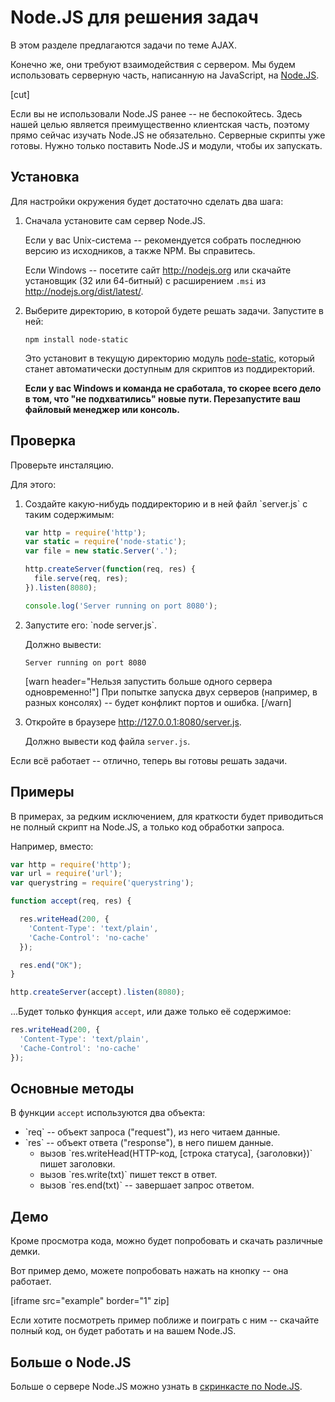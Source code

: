 # Node.JS для решения задач

В этом разделе предлагаются задачи по теме AJAX. 

Конечно же, они требуют взаимодействия с сервером. Мы будем использовать серверную часть, написанную на JavaScript, на <a href="http://nodejs.org">Node.JS</a>.

[cut]

Если вы не использовали Node.JS ранее -- не беспокойтесь. Здесь нашей целью является преимущественно клиентская часть, поэтому прямо сейчас изучать Node.JS не обязательно. Серверные скрипты уже готовы. Нужно только поставить Node.JS и модули, чтобы их запускать.


## Установка

Для настройки окружения будет достаточно сделать два шага:

<ol>
<li>Сначала установите сам сервер Node.JS.

Если у вас Unix-система -- рекомендуется собрать последнюю версию из исходников, а также NPM. Вы справитесь.

Если Windows -- посетите сайт <a href="http://nodejs.org">http://nodejs.org</a> или скачайте установщик (32 или 64-битный) с расширением `.msi` из <a href="http://nodejs.org/dist/latest/">http://nodejs.org/dist/latest/</a>. 
</li>
<li>Выберите директорию, в которой будете решать задачи. Запустите в ней:

```
npm install node-static
```

Это установит в текущую директорию модуль [node-static](https://github.com/cloudhead/node-static), который станет автоматически доступным для скриптов из поддиректорий.

**Если у вас Windows и команда не сработала, то скорее всего дело в том, что "не подхватились" новые пути. Перезапустите ваш файловый менеджер или консоль.**
</li>
</ol>

## Проверка

Проверьте инсталяцию.

Для этого:
<ol>
<li>Создайте какую-нибудь поддиректорию и в ней файл `server.js` с таким содержимым:

```js
var http = require('http');
var static = require('node-static');
var file = new static.Server('.');

http.createServer(function(req, res) {
  file.serve(req, res);
}).listen(8080);

console.log('Server running on port 8080');
```

</li>
<li>Запустите его: `node server.js`.

Должно вывести:

```
Server running on port 8080
```

[warn header="Нельзя запустить больше одного сервера одновременно!"]
При попытке запуска двух серверов (например, в разных консолях) -- будет конфликт портов и ошибка.
[/warn]

</li>
<li>Откройте в браузере <a href="http://127.0.0.1:8080/server.js">http://127.0.0.1:8080/server.js</a>.

Должно вывести код файла `server.js`.</li>
</ol>

Если всё работает -- отлично, теперь вы готовы решать задачи.

## Примеры

В примерах, за редким исключением, для краткости будет приводиться не полный скрипт на Node.JS, а только код обработки запроса.

Например, вместо:

```js
var http = require('http');
var url = require('url');
var querystring = require('querystring');

function accept(req, res) {

  res.writeHead(200, {
    'Content-Type': 'text/plain',
    'Cache-Control': 'no-cache'
  });

  res.end("OK");
}

http.createServer(accept).listen(8080);
```

...Будет только функция `accept`, или даже только её содержимое:

```js
res.writeHead(200, {
  'Content-Type': 'text/plain',
  'Cache-Control': 'no-cache'
});
```

## Основные методы

В функции `accept` используются два объекта:
<ul>
<li>`req` -- объект запроса ("request"), из него читаем данные.</li>
<li>`res` -- объект ответа ("response"), в него пишем данные.
<ul>
<li>вызов `res.writeHead(HTTP-код, [строка статуса], {заголовки})` пишет заголовки.</li>
<li>вызов `res.write(txt)` пишет текст в ответ.</li>
<li>вызов `res.end(txt)` -- завершает запрос ответом.</li>
</ul>
</li>
</ul>

## Демо

Кроме просмотра кода, можно будет попробовать и скачать различные демки. 

Вот пример демо, можете попробовать нажать на кнопку -- она работает. 


[iframe src="example" border="1" zip]

Если хотите посмотреть пример поближе и поиграть с ним -- скачайте полный код, он будет работать и на вашем Node.JS.

## Больше о Node.JS

Больше о сервере Node.JS можно узнать в [скринкасте по Node.JS](/nodejs-screencast).
